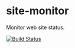 # site-monitor

Monitor web site status.

[![Build Status](https://travis-ci.org/D-I-L/site-monitor.svg)](https://travis-ci.org/D-I-L/site-monitor)
